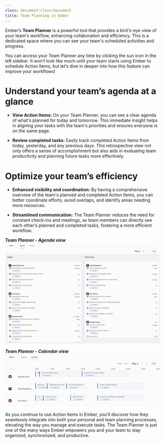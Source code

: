 ```yaml
---
class: document:class:Document
title: Team Planning in Ember
---
```

Ember’s **Team Planner** is a powerful tool that provides a bird's-eye view of your team's workflow, enhancing collaboration and efficiency. This is a dedicated space where you can see your team's scheduled activities and progress. 

You can access your Team Planner any time by clicking the sun icon in the left sidebar. It won’t look like much until your team starts using Ember to schedule Action Items, but let’s dive in deeper into how this feature can improve your workflows!

# **Understand your team’s agenda at a glance**

- **View Action Items:** On your Team Planner, you can see a clear agenda of what's planned for today and tomorrow. This immediate insight helps in aligning your tasks with the team's priorities and ensures everyone is on the same page.

- **Review completed tasks:** Easily track completed Action Items from today, yesterday, and any previous days. This retrospective view not only offers a sense of accomplishment but also aids in evaluating team productivity and planning future tasks more effectively.

# **Optimize your team’s efficiency**

- **Enhanced visibility and coordination:** By having a comprehensive overview of the team's planned and completed Action Items, you can better coordinate efforts, avoid overlaps, and identify areas needing more resources.

- **Streamlined communication:** The Team Planner reduces the need for constant check-ins and meetings, as team members can directly see each other’s planned and completed tasks, fostering a more efficient workflow.


***Team Planner - Agenda view***
![](../files/team-agenda.jpeg)

***Team Planner - Calendar view***
![](../files/team-calendar.jpeg)

As you continue to use Action Items in Ember, you’ll discover how they seamlessly integrate into both your personal and team planning processes, elevating the way you manage and execute tasks. The Team Planner is just one of the many ways Ember empowers you and your team to stay organized, synchronized, and productive.
